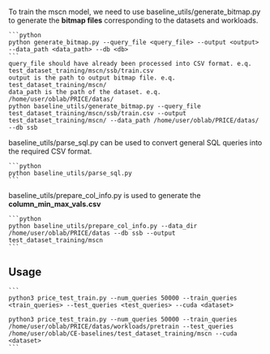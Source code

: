 To train the mscn model, we need to use baseline_utils/generate_bitmap.py to generate the **bitmap files** corresponding to the datasets and workloads. 

    ```python
    python generate_bitmap.py --query_file <query_file> --output <output> --data_path <data_path> --db <db> 
    ```
    query_file should have already been processed into CSV format. e.q. test_dataset_training/mscn/ssb/train.csv
    output is the path to output bitmap file. e.q. test_dataset_training/mscn/
    data_path is the path of the dataset. e.q. /home/user/oblab/PRICE/datas/
    python baseline_utils/generate_bitmap.py --query_file test_dataset_training/mscn/ssb/train.csv --output test_dataset_training/mscn/ --data_path /home/user/oblab/PRICE/datas/ --db ssb
baseline_utils/parse_sql.py can be used to convert general SQL queries into the required CSV format.

    ```python
    python baseline_utils/parse_sql.py
    ```
baseline_utils/prepare_col_info.py is used to generate the **column_min_max_vals.csv**

    ```python
    python baseline_utils/prepare_col_info.py --data_dir /home/user/oblab/PRICE/datas --db ssb --output test_dataset_training/mscn
    ```

## Usage
    ```
    python3 price_test_train.py --num_queries 50000 --train_queries <train_queries> --test_queries <test_queries> --cuda <dataset>
    
    python3 price_test_train.py --num_queries 50000 --train_queries /home/user/oblab/PRICE/datas/workloads/pretrain --test_queries /home/user/oblab/CE-baselines/test_dataset_training/mscn --cuda <dataset>
    ```